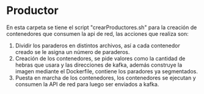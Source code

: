 # Productor

En esta carpeta se tiene el script "crearProductores.sh" para la creación de contenedores que consumen la api de red, las acciones que realiza son:

1. Dividir los paraderos en distintos archivos, así a cada contenedor creado se le asigna un número de paraderos.
2. Creación de los contenedores, se pide valores como la cantidad de hebras que usara y las direcciones de kafka, además construye la imagen mediante el Dockerfile, contiene los paradores ya segmentados.
3. Puesta en marcha de los contenedores, los contenedores se ejecutan y consumen la API de red para luego ser enviados a kafka.